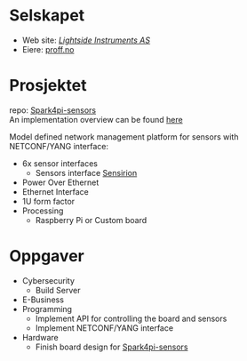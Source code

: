 # Selskapet

* Web site: *[Lightside Instruments AS](https://lightside-instruments.com)*
* Eiere: [proff.no](https://www.proff.no/aksjon%C3%A6rer/bedrift/lightside-instruments-as/823008252)

# Prosjektet

repo: [Spark4pi-sensors](https://github.com/Slenderman00/spark4pi-sensors)\
An implementation overview can be found [here](https://github.com/Slenderman00/spark4pi-sensor-project-plan/blob/main/Spark4pi-sensors-impementational-overview.pdf)

Model defined network management platform for sensors with NETCONF/YANG interface:
- 6x sensor interfaces
    - Sensors interface [Sensirion](https://sensirion.com/products/sensor-evaluation)
- Power Over Ethernet
- Ethernet Interface
- 1U form factor
- Processing
    - Raspberry Pi or Custom board

# Oppgaver

- Cybersecurity
    - Build Server
- E-Business
- Programming
    - Implement API for controlling the board and sensors
    - Implement NETCONF/YANG interface
- Hardware
    - Finish board design for [Spark4pi-sensors](https://github.com/Slenderman00/spark4pi-sensors)